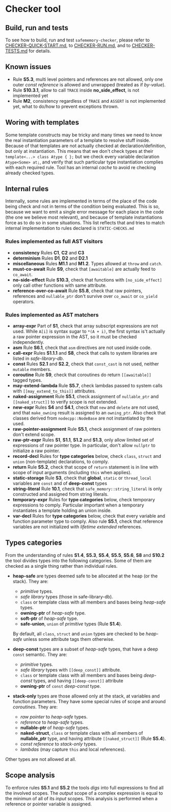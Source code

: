 
Checker tool
============


Build, run and tests
--------------------
To see how to build, run and test `safememory-checker`, please refer to [CHECKER-QUICK-START.md](CHECKER-QUICK-START.md), to [CHECKER-RUN.md](CHECKER-RUN.md), and to [CHECKER-TESTS.md](CHECKER-TESTS.md) for details.


Known issues
------------

- Rule __S5.3__, multi level pointers and references are not allowed, only one outer _const reference_ is allowed and unwrapped (treated as if _by-value_).
- Rule __S10.3.1__, allow to call `TRACE` inside __no_side_effect__, is not implemented yet
- Rule __M2__, consistency regardless of `TRACE` and `ASSERT` is not implemented yet, what to do/how to prevent exceptions thrown.



Woring with templates
---------------------

Some template constructs may be tricky and many times we need to know the real instantiation parameters of a template to resolve stuff inside.
Because of that templates are not actually checked at declaration/definition, but only at instantiation.
This means that we don't check types at their `template<...> class Atype { };` but we check every variable declaration `Atype<Some> at;`, and verify that such particular type instantiation complies with each required rule.
Tool has an internal _cache_ to avoid re checking already checked types.


Internal rules
--------------

Internally, some rules are implemented in terms of the place of the code being check and not in terms of the condition being evaluated. This is so, because we want to emit a single error message for each place in the code (the one we believe most relevant), and because of template instantiations force as to do so in some situations. This list reflects that and tries to match internal implementation to rules declared is `STATIC-CHECKS.md`


### Rules implemented as full AST visitors

- __consistency__ Rules __C1__, __C2__ and __C3__
- __determinism__ Rules __D1__, __D2__ and __D2.1__
- __miscellaneous__ Rules __M1.1__ and __M1.2__. Types allowed at `throw` and `catch`.
- __must-co-await__ Rule __S9__, check that `[awaitable]` are actually feed to `co_await`.
- __no-side-effect__ Rule __S10.3__, check that functions with `[no_side_effect]` only call other functions with same attribute.
- __reference-over-co-await__ Rule __S5.8__, check that raw pointers, references and `nullable_ptr` don't survive over `co_await` or `co_yield` operators.

### Rules implemented as AST matchers

- __array-expr__ Part of __S1__, check that array subscript expressions are not used. While `A[i]` is syntax sugar to `*(A + i)`, the first syntax is't actually a raw pointer expression in the AST, so it must be checked independently.
- __asm__ Rule __S6.1__, check that `asm` directives are not used inside code.
- __call-expr__ Rules __S1.1.1__ and __S8__, check that calls to system libraries are listed in _safe-library-db_.
- __const__ Rules __S2.1__ and __S2.2__, check that `const_cast` is not used, neither `mutable` members.
- __coroutine__ Rule __S9__, check that coroutines do return `[[awaitable]]` tagged types.
- __may-extend-lambda__ Rule __S5.7__, check lambdas passed to system calls with `[[may_extend_to_this]]` attributes.
- __naked-assignment__ Rule __S5.1__, check assignment of `nullable_ptr` and `[[naked_struct]]` to verify scope is not extended.
- __new-expr__ Rules __S4__ and __S4.1__, check that `new` and `delete` are not used, and that `make_owning` result is assigned to an `owning_ptr`. Also check that classes derived from `nodecpp::NodeBase` are not instantiated by the used.
- __raw-pointer-assignment__ Rule __S5.1__, check assignment of raw pointers don't extend scope.
- __raw-ptr-expr__ Rules __S1__, __S1.1__, __S1.2__ and __S1.3__, only allow limited set of expressions of raw pointer type. In particular, don't allow `nullptr` to initialize a raw pointer.
- __record-decl__ Rules for __type categories__ below, check `class`, `struct` and `union` (non-template) declarations, to comply. 
- __return__ Rule __S5.2__, check that scope of `return` statement is in line with scope of input arguments (including `this` when applies).
- __static-storage__ Rule __S3__, check that __global__, `static` or `thread_local` variables are `const` and of __deep-const__ types
- __string-literal__ Rule __10.1__, check that `safe_memory::string_literal` is only constructed and assigned from string literals.
- __temporary-expr__ Rules for __type categories__ below, check temporary expressions to comply. Particular important when a temporary instantiates a template holding an union inside. 
- __var-decl__ Rules for __type categories__ below, check that every variable and function parameter type to comply.
    Also rule __S5.1__, check that reference variables are not initialized with _lifetime extended_ references.



Types categories
----------------
From the understanding of rules __S1.4__, __S5.3__, __S5.4__, __S5.5__, __S5.6__, __S8__ and __S10.2__ the tool divides types into the following categories. Some of them are checked as a single thing rather than individual rules. 


- __heap-safe__ are types deemed safe to be allocated at the heap (or the stack). They are:
    - _primitive_ types.
    - _safe library_ types (those in safe-library-db).
    - `class` or template class with all members and bases being _heap-safe_ types.
    - __owning-ptr__ of _heap-safe_ type.
    - __soft-ptr__ of _heap-safe_ type.
    - __safe-union__, `union` of _primitive_ types (Rule __S1.4__).


    By default, all `class`, `struct` and `union` types are checked to be _heap-safe_ unless some attribute tags them otherwise.



- __deep-const__ types are a subset of _heap-safe_ types, that have a deep `const` semantic. They are:
    - _primitive_ types.
    - _safe library_ types with `[[deep_const]]` attribute.
    - `class` or template class with all members and bases being _deep-const_ types, and having `[[deep-const]]` attribute
    - __owning-ptr__ of `const` _deep-const_ type.

- __stack-only__ types are those allowed only at the stack, at variables and function parameters. They have some special rules of scope and around _coroutines_. They are:

    - _raw pointer_ to _heap-safe_ types.
    - _reference_ to _heap-safe_ types.
    - __nullable-ptr__ of _heap-safe_ types.
    - __naked-struct__, `class`  or template class with all members of __nullable_ptr__ type, and having attribute `[[naked_struct]]` (Rule __S5.4__).
    - _const reference_ to _stack-only_ types.
    - _lambdas_ (may capture `this` and local references).


Other types are not allowed at all.


Scope analysis
--------------
To enforce rules __S5.1__ and __S5.2__ the tools _digs_ into full expressions to find all the involved scopes.
The _output_ scope of a complex expression is equal to the minimun of all of its _input_ scopes.
This analysis is performed when a reference or pointer variable is assigned.





